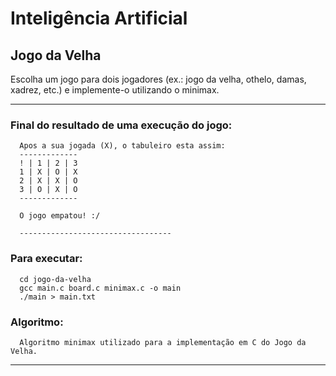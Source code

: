 # Inteligência Artificial

## Jogo da Velha

Escolha um jogo para dois jogadores (ex.: jogo da velha, othelo, damas, xadrez, etc.) e implemente-o utilizando o minimax.

---

### Final do resultado de uma execução do jogo:


      Apos a sua jogada (X), o tabuleiro esta assim:
      -------------
      ! | 1 | 2 | 3
      1 | X | O | X
      2 | X | X | O
      3 | O | X | O
      -------------

      O jogo empatou! :/

      ----------------------------------


### Para executar:
      cd jogo-da-velha
      gcc main.c board.c minimax.c -o main
      ./main > main.txt
      
### Algoritmo:

      Algoritmo minimax utilizado para a implementação em C do Jogo da Velha.
---
      
